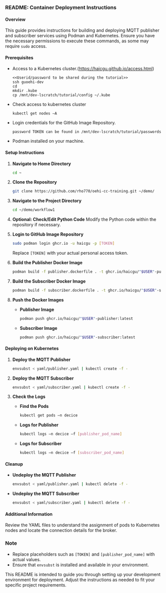 
### README: Container Deployment Instructions

#### Overview
This guide provides instructions for building and deploying MQTT publisher and subscriber services using Podman and Kubernetes. Ensure you have the necessary permissions to execute these commands, as some may require `sudo` access.

#### Prerequisites
- Access to a Kubernetes cluster.(https://haicgu.github.io/access.html)
    ```
    <<Userid/password to be shared during the tutorial>>
    ssh guoehi-dev
    cd
    mkdir .kube
    cp /mnt/dev-lscratch/tutorial/config ~/.kube
   ```
- Check access to kubernetes cluster
  ```
  kubectl get nodes –A 
   ```    
- Login credentials for the GitHub Image Repository.
     ```
    password TOKEN can be found in /mnt/dev-lscratch/tutorial/passwords
   ```
- Podman installed on your machine.
  
#### Setup Instructions

1. **Navigate to Home Directory**
   ```bash
   cd ~
   ```

2. **Clone the Repository**
   ```bash
   git clone https://github.com/rho770/oehi-cc-training.git ~/demo/
   ```

3. **Navigate to the Project Directory**
   ```bash
   cd ~/demo/workflow1
   ```

4. **Optional: Check/Edit Python Code**
   Modify the Python code within the repository if necessary.

5. **Login to GitHub Image Repository**
   ```bash
   sudo podman login ghcr.io -u haicgu -p [TOKEN]
   ```
   Replace `[TOKEN]` with your actual personal access token.

6. **Build the Publisher Docker Image**
   ```bash
   podman build -f publisher.dockerfile . -t ghcr.io/haicgu/"$USER"-publisher:latest
   ```

7. **Build the Subscriber Docker Image**
   ```bash
   podman build -f subscriber.dockerfile . -t ghcr.io/haicgu/"$USER"-subscriber:latest
   ```

8. **Push the Docker Images**
   - **Publisher Image**
     ```bash
     podman push ghcr.io/haicgu/"$USER"-publisher:latest
     ```
   - **Subscriber Image**
     ```bash
     podman push ghcr.io/haicgu/"$USER"-subscriber:latest
     ```

#### Deploying on Kubernetes

1. **Deploy the MQTT Publisher**
   ```bash
   envsubst < yaml/publisher.yaml | kubectl create -f -
   ```

2. **Deploy the MQTT Subscriber**
   ```bash
   envsubst < yaml/subscriber.yaml | kubectl create -f -
   ```

3. **Check the Logs**
   - **Find the Pods**
     ```bash
     kubectl get pods –n decice
     ```
   - **Logs for Publisher**
     ```bash
     kubectl logs –n decice –f [publisher_pod_name]
     ```
   - **Logs for Subscriber**
     ```bash
     kubectl logs –n decice –f [subscriber_pod_name]
     ```

#### Cleanup

- **Undeploy the MQTT Publisher**
  ```bash
  envsubst < yaml/publisher.yaml | kubectl delete -f -
  ```
  
- **Undeploy the MQTT Subscriber**
  ```bash
  envsubst < yaml/subscriber.yaml | kubectl delete -f -
  ```

#### Additional Information

Review the YAML files to understand the assignment of pods to Kubernetes nodes and locate the connection details for the broker.

### Note
- Replace placeholders such as `[TOKEN]` and `[publisher_pod_name]` with actual values.
- Ensure that `envsubst` is installed and available in your environment.

This README is intended to guide you through setting up your development environment for deployment. Adjust the instructions as needed to fit your specific project requirements.
